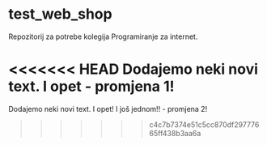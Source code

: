 # test_web_shop

Repozitorij za potrebe kolegija Programiranje za internet.

<<<<<<< HEAD
Dodajemo neki novi text. I opet - promjena 1!
=======
Dodajemo neki novi text. I opet! I još jednom!! - promjena 2!
>>>>>>> c4c7b7374e51c5cc870df29777665ff438b3aa6a
